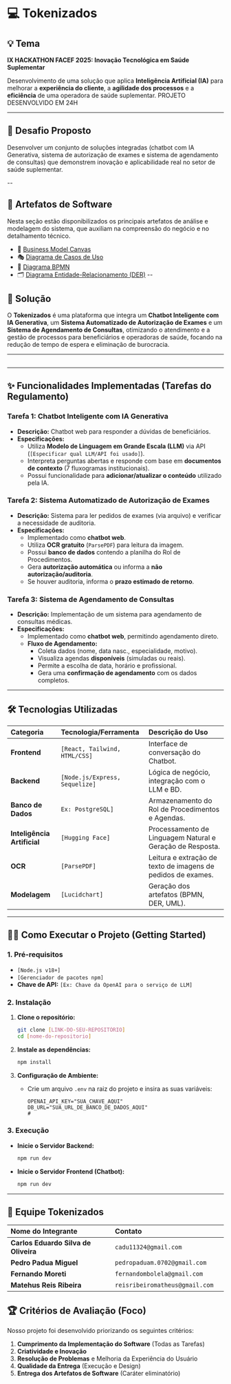 # 💻 Tokenizados

## 💡 Tema

**IX HACKATHON FACEF 2025: Inovação Tecnológica em Saúde Suplementar**

Desenvolvimento de uma solução que aplica **Inteligência Artificial (IA)** para melhorar a **experiência do cliente**, a **agilidade dos processos** e a **eficiência** de uma operadora de saúde suplementar.
PROJETO DESENVOLVIDO EM 24H

---

## 🎯 Desafio Proposto

Desenvolver um conjunto de soluções integradas (chatbot com IA Generativa, sistema de autorização de exames e sistema de agendamento de consultas) que demonstrem inovação e aplicabilidade real no setor de saúde suplementar.

--
## 📌 Artefatos de Software

Nesta seção estão disponibilizados os principais artefatos de análise e modelagem do sistema, que auxiliam na compreensão do negócio e no detalhamento técnico.

- 📝 [Business Model Canvas]((https://www.canva.com/design/DAG0PbxLx6s/vIMXw-o3QoWtvr0zTunRww/edit?utm_content=DAG0PbxLx6s&utm_campaign=designshare&utm_medium=link2&utm_source=sharebutton))
- 🎭 [Diagrama de Casos de Uso]([link_aqui](https://www.canva.com/design/DAG0LW1lcc8/wUhsOKllU4cEVM8r6NjFig/edit?utm_content=DAG0LW1lcc8&utm_campaign=designshare&utm_medium=link2&utm_source=sharebutton))
- 🔄 [Diagrama BPMN]([link_aqui](https://lucid.app/lucidchart/fb30f3c7-c8be-488e-8838-55a969eee649/edit?viewport_loc=-1562%2C-2056%2C6631%2C2900%2Cm-5o7ONTd-nK&invitationId=inv_5e7ffd0e-1184-4b98-a5b4-f63e769a2554))
- 🗂️ [Diagrama Entidade-Relacionamento (DER)]([link_aqui](https://app.brmodeloweb.com/#!/publicview/68d8e8255e31ebea4713f302))
--

## 🚀 Solução

O **Tokenizados** é uma plataforma que integra um **Chatbot Inteligente com IA Generativa**, um **Sistema Automatizado de Autorização de Exames** e um **Sistema de Agendamento de Consultas**, otimizando o atendimento e a gestão de processos para beneficiários e operadoras de saúde, focando na redução de tempo de espera e eliminação de burocracia.

---
## 
---

## ✨ Funcionalidades Implementadas (Tarefas do Regulamento)

### Tarefa 1: Chatbot Inteligente com IA Generativa

* **Descrição:** Chatbot web para responder a dúvidas de beneficiários.
* **Especificações:**
    * Utiliza **Modelo de Linguagem em Grande Escala (LLM)** via API (`[Especificar qual LLM/API foi usado]`).
    * Interpreta perguntas abertas e responde com base em **documentos de contexto** (7 fluxogramas institucionais).
    * Possui funcionalidade para **adicionar/atualizar o conteúdo** utilizado pela IA.

### Tarefa 2: Sistema Automatizado de Autorização de Exames

* **Descrição:** Sistema para ler pedidos de exames (via arquivo) e verificar a necessidade de auditoria.
* **Especificações:**
    * Implementado como **chatbot web**.
    * Utiliza **OCR gratuito** (`ParsePDF`) para leitura da imagem.
    * Possui **banco de dados** contendo a planilha do Rol de Procedimentos.
    * Gera **autorização automática** ou informa a **não autorização/auditoria**.
    * Se houver auditoria, informa o **prazo estimado de retorno**.

### Tarefa 3: Sistema de Agendamento de Consultas

* **Descrição:** Implementação de um sistema para agendamento de consultas médicas.
* **Especificações:**
    * Implementado como **chatbot web**, permitindo agendamento direto.
    * **Fluxo de Agendamento:**
        * Coleta dados (nome, data nasc., especialidade, motivo).
        * Visualiza agendas **disponíveis** (simuladas ou reais).
        * Permite a escolha de data, horário e profissional.
        * Gera uma **confirmação de agendamento** com os dados completos.

---

## 🛠️ Tecnologias Utilizadas

| Categoria | Tecnologia/Ferramenta | Descrição do Uso |
| :--- | :--- | :--- |
| **Frontend** | `[React, Tailwind, HTML/CSS]` | Interface de conversação do Chatbot. |
| **Backend** | `[Node.js/Express, Sequelize]` | Lógica de negócio, integração com o LLM e BD. |
| **Banco de Dados** | `Ex: PostgreSQL]` | Armazenamento do Rol de Procedimentos e Agendas. |
| **Inteligência Artificial** | `[Hugging Face]` | Processamento de Linguagem Natural e Geração de Resposta. |
| **OCR** | `[ParsePDF]` | Leitura e extração de texto de imagens de pedidos de exames. |
| **Modelagem** | `[Lucidchart]` | Geração dos artefatos (BPMN, DER, UML). |

---

## 🧑‍💻 Como Executar o Projeto (Getting Started)

### 1. Pré-requisitos

* `[Node.js v18+]`
* `[Gerenciador de pacotes npm]`
* **Chave de API:** `[Ex: Chave da OpenAI para o serviço de LLM]`

### 2. Instalação

1.  **Clone o repositório:**
    ```bash
    git clone [LINK-DO-SEU-REPOSITÓRIO]
    cd [nome-do-repositorio]
    ```

2.  **Instale as dependências:**
    ```bash
    npm install
    ```

3.  **Configuração de Ambiente:**
    * Crie um arquivo `.env` na raiz do projeto e insira as suas variáveis:
        ```env
        OPENAI_API_KEY="SUA_CHAVE_AQUI"
        DB_URL="SUA_URL_DE_BANCO_DE_DADOS_AQUI"
        # 
        ```

### 3. Execução

* **Inicie o Servidor Backend:**
    ```bash
    npm run dev
    ```
* **Inicie o Servidor Frontend (Chatbot):**
    ```bash
    npm run dev
    ```

---

## 👥 Equipe Tokenizados

| Nome do Integrante | Contato | |
| :--- | :--- | :--- |
| **Carlos Eduardo Silva de Oliveira** | `cadu11324@gmail.com` | 
| **Pedro Padua Miguel** | `pedropaduam.0702@gmail.com` |
| **Fernando Moreti** | `fernandombolela@gmail.com` |
| **Matehus Reis Ribeira** | `reisribeiromatheus@gmail.com` 
## 🏆 Critérios de Avaliação (Foco)

Nosso projeto foi desenvolvido priorizando os seguintes critérios:

1.  **Cumprimento da Implementação do Software** (Todas as Tarefas)
2.  **Criatividade e Inovação**
3.  **Resolução de Problemas** e Melhoria da Experiência do Usuário
4.  **Qualidade da Entrega** (Execução e Design)
5.  **Entrega dos Artefatos de Software** (Caráter eliminatório)
